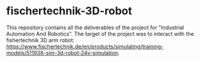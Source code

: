 # fischertechnik-3D-robot
This repository contains all the deliverables of the project for "Industrial Automation And Robotics". The target of the project was to interact with the fishertechnik 3D arm robot: https://www.fischertechnik.de/en/products/simulating/training-models/511938-sim-3d-robot-24v-simulation.
